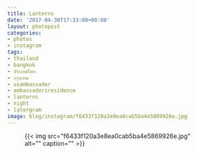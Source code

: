 ```yaml
---
title: Lanterns
date: '2017-04-30T17:33:08+00:00'
layout: photopost
categories:
- photos
- instagram
tags:
- thailand
- bangkok
- ประเทศไทย
- กรุงเทพ
- usambassador
- ambassadorsresidence
- lanterns
- night
- latergram
image: blog/instagram/f6433f120a3e8ea0cab5ba4e5869926e.jpg
---
```


<figure class="photo photo--square">
  {{< img src="f6433f120a3e8ea0cab5ba4e5869926e.jpg" alt="" caption="" >}}

</figure>



